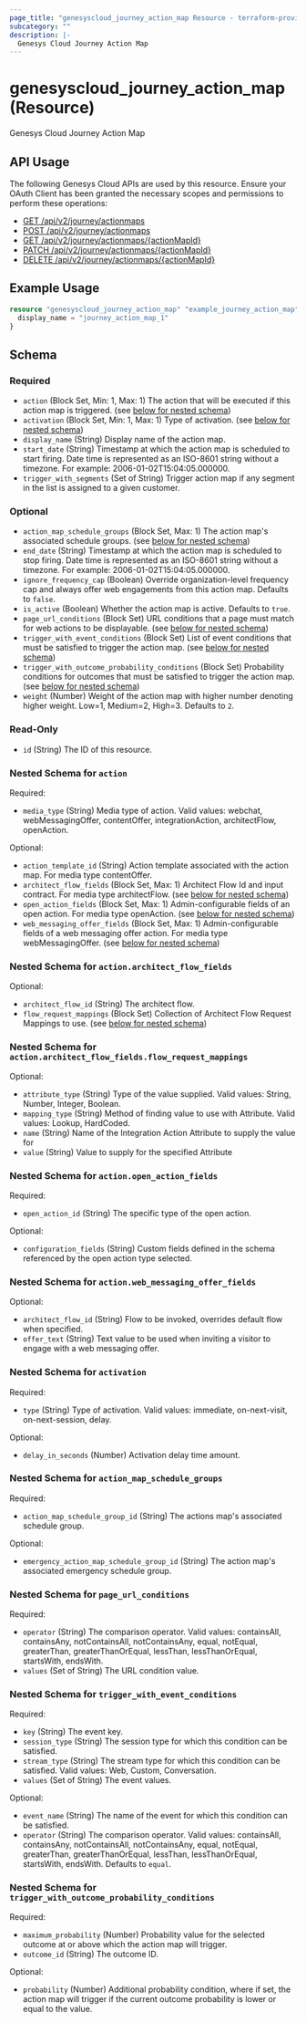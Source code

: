 ```yaml
---
page_title: "genesyscloud_journey_action_map Resource - terraform-provider-genesyscloud"
subcategory: ""
description: |-
  Genesys Cloud Journey Action Map
---
```

# genesyscloud_journey_action_map (Resource)

Genesys Cloud Journey Action Map

## API Usage
The following Genesys Cloud APIs are used by this resource. Ensure your OAuth Client has been granted the necessary scopes and permissions to perform these operations:

* [GET /api/v2/journey/actionmaps](https://developer.genesys.cloud/commdigital/digital/webmessaging/journey/journey-apis#get-api-v2-journey-actionmaps)
* [POST /api/v2/journey/actionmaps](https://developer.genesys.cloud/commdigital/digital/webmessaging/journey/journey-apis#post-api-v2-journey-actionmaps)
* [GET /api/v2/journey/actionmaps/{actionMapId}](https://developer.genesys.cloud/commdigital/digital/webmessaging/journey/journey-apis#get-api-v2-journey-actionmaps--actionMapId-)
* [PATCH /api/v2/journey/actionmaps/{actionMapId}](https://developer.genesys.cloud/commdigital/digital/webmessaging/journey/journey-apis#patch-api-v2-journey-actionmaps--actionMapId-)
* [DELETE /api/v2/journey/actionmaps/{actionMapId}](https://developer.genesys.cloud/commdigital/digital/webmessaging/journey/journey-apis#delete-api-v2-journey-actionmaps--actionMapId-)

## Example Usage

```terraform
resource "genesyscloud_journey_action_map" "example_journey_action_map" {
  display_name = "journey_action_map_1"
}
```

<!-- schema generated by tfplugindocs -->
## Schema

### Required

- `action` (Block Set, Min: 1, Max: 1) The action that will be executed if this action map is triggered. (see [below for nested schema](#nestedblock--action))
- `activation` (Block Set, Min: 1, Max: 1) Type of activation. (see [below for nested schema](#nestedblock--activation))
- `display_name` (String) Display name of the action map.
- `start_date` (String) Timestamp at which the action map is scheduled to start firing. Date time is represented as an ISO-8601 string without a timezone. For example: 2006-01-02T15:04:05.000000.
- `trigger_with_segments` (Set of String) Trigger action map if any segment in the list is assigned to a given customer.

### Optional

- `action_map_schedule_groups` (Block Set, Max: 1) The action map's associated schedule groups. (see [below for nested schema](#nestedblock--action_map_schedule_groups))
- `end_date` (String) Timestamp at which the action map is scheduled to stop firing. Date time is represented as an ISO-8601 string without a timezone. For example: 2006-01-02T15:04:05.000000.
- `ignore_frequency_cap` (Boolean) Override organization-level frequency cap and always offer web engagements from this action map. Defaults to `false`.
- `is_active` (Boolean) Whether the action map is active. Defaults to `true`.
- `page_url_conditions` (Block Set) URL conditions that a page must match for web actions to be displayable. (see [below for nested schema](#nestedblock--page_url_conditions))
- `trigger_with_event_conditions` (Block Set) List of event conditions that must be satisfied to trigger the action map. (see [below for nested schema](#nestedblock--trigger_with_event_conditions))
- `trigger_with_outcome_probability_conditions` (Block Set) Probability conditions for outcomes that must be satisfied to trigger the action map. (see [below for nested schema](#nestedblock--trigger_with_outcome_probability_conditions))
- `weight` (Number) Weight of the action map with higher number denoting higher weight. Low=1, Medium=2, High=3. Defaults to `2`.

### Read-Only

- `id` (String) The ID of this resource.

<a id="nestedblock--action"></a>
### Nested Schema for `action`

Required:

- `media_type` (String) Media type of action. Valid values: webchat, webMessagingOffer, contentOffer, integrationAction, architectFlow, openAction.

Optional:

- `action_template_id` (String) Action template associated with the action map. For media type contentOffer.
- `architect_flow_fields` (Block Set, Max: 1) Architect Flow Id and input contract. For media type architectFlow. (see [below for nested schema](#nestedblock--action--architect_flow_fields))
- `open_action_fields` (Block Set, Max: 1) Admin-configurable fields of an open action. For media type openAction. (see [below for nested schema](#nestedblock--action--open_action_fields))
- `web_messaging_offer_fields` (Block Set, Max: 1) Admin-configurable fields of a web messaging offer action. For media type webMessagingOffer. (see [below for nested schema](#nestedblock--action--web_messaging_offer_fields))

<a id="nestedblock--action--architect_flow_fields"></a>
### Nested Schema for `action.architect_flow_fields`

Optional:

- `architect_flow_id` (String) The architect flow.
- `flow_request_mappings` (Block Set) Collection of Architect Flow Request Mappings to use. (see [below for nested schema](#nestedblock--action--architect_flow_fields--flow_request_mappings))

<a id="nestedblock--action--architect_flow_fields--flow_request_mappings"></a>
### Nested Schema for `action.architect_flow_fields.flow_request_mappings`

Optional:

- `attribute_type` (String) Type of the value supplied. Valid values: String, Number, Integer, Boolean.
- `mapping_type` (String) Method of finding value to use with Attribute. Valid values: Lookup, HardCoded.
- `name` (String) Name of the Integration Action Attribute to supply the value for
- `value` (String) Value to supply for the specified Attribute



<a id="nestedblock--action--open_action_fields"></a>
### Nested Schema for `action.open_action_fields`

Required:

- `open_action_id` (String) The specific type of the open action.

Optional:

- `configuration_fields` (String) Custom fields defined in the schema referenced by the open action type selected.


<a id="nestedblock--action--web_messaging_offer_fields"></a>
### Nested Schema for `action.web_messaging_offer_fields`

Optional:

- `architect_flow_id` (String) Flow to be invoked, overrides default flow when specified.
- `offer_text` (String) Text value to be used when inviting a visitor to engage with a web messaging offer.



<a id="nestedblock--activation"></a>
### Nested Schema for `activation`

Required:

- `type` (String) Type of activation. Valid values: immediate, on-next-visit, on-next-session, delay.

Optional:

- `delay_in_seconds` (Number) Activation delay time amount.


<a id="nestedblock--action_map_schedule_groups"></a>
### Nested Schema for `action_map_schedule_groups`

Required:

- `action_map_schedule_group_id` (String) The actions map's associated schedule group.

Optional:

- `emergency_action_map_schedule_group_id` (String) The action map's associated emergency schedule group.


<a id="nestedblock--page_url_conditions"></a>
### Nested Schema for `page_url_conditions`

Required:

- `operator` (String) The comparison operator. Valid values: containsAll, containsAny, notContainsAll, notContainsAny, equal, notEqual, greaterThan, greaterThanOrEqual, lessThan, lessThanOrEqual, startsWith, endsWith.
- `values` (Set of String) The URL condition value.


<a id="nestedblock--trigger_with_event_conditions"></a>
### Nested Schema for `trigger_with_event_conditions`

Required:

- `key` (String) The event key.
- `session_type` (String) The session type for which this condition can be satisfied.
- `stream_type` (String) The stream type for which this condition can be satisfied. Valid values: Web, Custom, Conversation.
- `values` (Set of String) The event values.

Optional:

- `event_name` (String) The name of the event for which this condition can be satisfied.
- `operator` (String) The comparison operator. Valid values: containsAll, containsAny, notContainsAll, notContainsAny, equal, notEqual, greaterThan, greaterThanOrEqual, lessThan, lessThanOrEqual, startsWith, endsWith. Defaults to `equal`.


<a id="nestedblock--trigger_with_outcome_probability_conditions"></a>
### Nested Schema for `trigger_with_outcome_probability_conditions`

Required:

- `maximum_probability` (Number) Probability value for the selected outcome at or above which the action map will trigger.
- `outcome_id` (String) The outcome ID.

Optional:

- `probability` (Number) Additional probability condition, where if set, the action map will trigger if the current outcome probability is lower or equal to the value.

